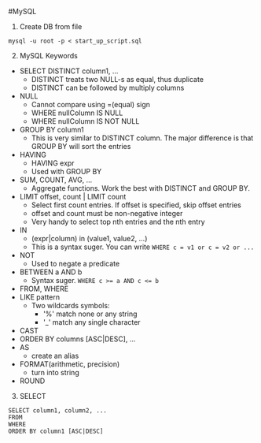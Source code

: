 #MySQL

1. Create DB from file
  ```
  mysql -u root -p < start_up_script.sql
  ```

2. MySQL Keywords
 * SELECT DISTINCT column1, ...
   * DISTINCT treats two NULL-s as equal, thus duplicate
   * DISTINCT can be followed by multiply columns
 * NULL
   * Cannot compare using =(equal) sign
   * WHERE nullColumn IS NULL
   * WHERE nullColumn IS NOT NULL
 * GROUP BY column1
   * This is very similar to DISTINCT column. The major difference is that GROUP BY will sort the entries
 * HAVING
   * HAVING expr 
   * Used with GROUP BY
 * SUM, COUNT, AVG, ...
   * Aggregate functions. Work the best with DISTINCT and GROUP BY.
 * LIMIT offset, count | LIMIT count
   * Select first count entries. If offset is specified, skip offset entries
   * offset and count must be non-negative integer
   * Very handy to select top nth entries and the nth entry
 * IN
   * (expr|column) in (value1, value2, ...)
   * This is a syntax suger. You can write ``` WHERE c = v1 or c = v2 or ... ```
 * NOT
   * Used to negate a predicate 
 * BETWEEN a AND b
   * Syntax suger. ``` WHERE c >= a AND c <= b ``` 
 * FROM, WHERE
 * LIKE pattern
   * Two wildcards symbols: 
     * '%' match none or any string
     * '_' match any single character
 * CAST
 * ORDER BY columns [ASC|DESC], ...
 * AS 
   * create an alias
 * FORMAT(arithmetic, precision)
   * turn into string
 * ROUND
 

3. SELECT 
```
SELECT column1, column2, ...
FROM
WHERE 
ORDER BY column1 [ASC|DESC]
```
